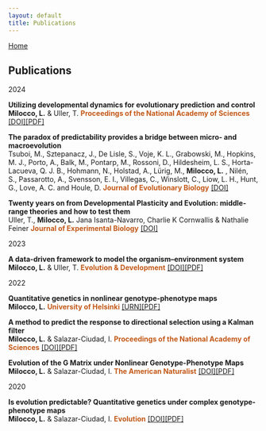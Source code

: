 ```yaml
---
layout: default
title: Publications
---
```


[Home](./)

## Publications

2024

**Utilizing developmental dynamics for evolutionary prediction and control**  
**Milocco, L.** & Uller, T.
**<span style="color:#C35817">Proceedings of the National Academy of Sciences</span>**  [[DOI]](https://doi.org/10.1073/pnas.2320413121)[[PDF]](https://lisandromilocco.github.io/papers/MiloccoUller_2024_PNAS.pdf)

**The paradox of predictability provides a bridge between micro- and macroevolution**  
Tsuboi, M., Sztepanacz, J., De Lisle, S., Voje, K. L., Grabowski, M., Hopkins, M. J., Porto, A., Balk, M., Pontarp, M., Rossoni, D., Hildesheim, L. S., Horta-Lacueva, Q. J. B., Hohmann, N., Holstad, A., Lürig, M., **Milocco, L.** , Nilén, S., Passarotto, A., Svensson, E. I., Villegas, C., Winslott, C., Liow, L. H., Hunt, G., Love, A. C. and Houle, D. 
**<span style="color:#C35817">Journal of Evolutionary Biology</span>**  [[DOI]](https://doi.org/10.1073/pnas.2320413121)

**Twenty years on from Developmental Plasticity and Evolution: middle-range theories and how to test them**  
Uller, T., **Milocco, L.** Jana Isanta-Navarro, Charlie K Cornwallis & Nathalie Feiner 
**<span style="color:#C35817">Journal of Experimental Biology</span>**  [[DOI]](https://doi.org/10.1242/jeb.246375)

2023

**A data‐driven framework to model the organism–environment system**  
**Milocco, L.** & Uller, T.
**<span style="color:#C35817">Evolution & Development</span>**  [[DOI]](https://doi.org/10.1111/ede.12449)[[PDF]](https://lisandromilocco.github.io/papers/EvolutionandDevelopment-2023-Milocco.pdf)

2022

**Quantitative genetics in nonlinear genotype-phenotype maps**  
**Milocco, L.** 
**<span style="color:#C35817">University of Helsinki</span>**  [[URN]](http://urn.fi/URN:ISBN:978-951-51-8488-7)[[PDF]](https://lisandromilocco.github.io/papers/milocco_lisandro_dissertation_2022.pdf)

**A method to predict the response to directional selection using a Kalman filter**  
**Milocco, L.** & Salazar-Ciudad, I.
**<span style="color:#C35817">Proceedings of the National Academy of Sciences</span>**  [[DOI]](https://doi.org/10.1073/pnas.2117916119)[[PDF]](https://lisandromilocco.github.io/papers/pnas_kalman_milocco.pdf)

**Evolution of the G Matrix under Nonlinear Genotype-Phenotype Maps**  
**Milocco, L.** & Salazar-Ciudad, I.
**<span style="color:#C35817">The American Naturalist</span>**  [[DOI]](https://doi.org/10.1086/717814)[[PDF]](https://lisandromilocco.github.io/papers/amnat_milocco_2022.pdf)

2020

**Is evolution predictable? Quantitative genetics under complex genotype-phenotype maps**  
**Milocco, L.** & Salazar-Ciudad, I.
**<span style="color:#C35817">Evolution</span>**  [[DOI]](https://doi.org/10.1111/evo.13907)[[PDF]](https://lisandromilocco.github.io/papers/evol_milocco_2020.pdf)

